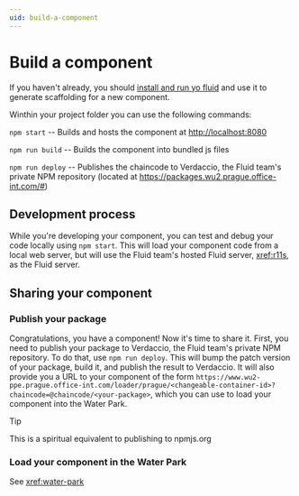 ```yaml
---
uid: build-a-component
---
```


# Build a component

If you haven't already, you should [install and run yo fluid](xref:yo-fluid) and use it to generate scaffolding for a
new component.

Winthin your project folder you can use the following commands:

`npm start` -- Builds and hosts the component at <http://localhost:8080>

`npm run build` -- Builds the component into bundled js files

`npm run deploy` -- Publishes the chaincode to Verdaccio, the Fluid team's private NPM repository (located at
<https://packages.wu2.prague.office-int.com/#>)


## Development process

While you're developing your component, you can test and debug your code locally using `npm start`. This will load your
component code from a local web server, but will use the Fluid team's hosted Fluid server, <xref:r11s>, as the Fluid server.

## Sharing your component

### Publish your package

Congratulations, you have a component! Now it's time to share it. First, you need to publish your package to Verdaccio,
the Fluid team's private NPM repository. To do that, use `npm run deploy`. This will bump the patch version of your
package, build it, and publish the result to Verdaccio. It will also provide you a URL to your component of the form
`https://www.wu2-ppe.prague.office-int.com/loader/prague/<changeable-container-id>?chaincode=@chaincode/<your-package>`, which
you can use to load your component into the Water Park.

> [!TIP]
> This is a spiritual equivalent to publishing to npmjs.org

### Load your component in the Water Park

See <xref:water-park>
